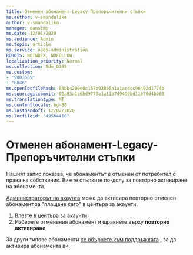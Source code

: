 ```yaml
---
title: Отменен абонамент-Legacy-Препоръчителни стъпки
ms.author: v-smandalika
author: v-smandalika
manager: dansimp
ms.date: 12/01/2020
ms.audience: Admin
ms.topic: article
ms.service: o365-administration
ROBOTS: NOINDEX, NOFOLLOW
localization_priority: Normal
ms.collection: Adm_O365
ms.custom:
- "9003559"
- "6846"
ms.openlocfilehash: 88bb4209e0c157b938b5a1a1acdcc96492d1774b
ms.sourcegitcommit: 62a83a1c6bd9779a1a11b749490bd11670d4b063
ms.translationtype: MT
ms.contentlocale: bg-BG
ms.lasthandoff: 12/02/2020
ms.locfileid: "49564410"
---
```

# <a name="subscription-cancelled---legacy---recommended-steps"></a>Отменен абонамент-Legacy-Препоръчителни стъпки

Нашият запис показва, че абонаментът е отменен от потребител с права на собственик. Вижте стъпките по-долу за повторно активиране на абонамента.

[Администраторът на акаунта](https://docs.microsoft.com/azure/cost-management-billing/manage/billing-subscription-transfer?WT.mc_id=Portal-Microsoft_Azure_Support#whoisaa) може да активира повторно отменен абонамент за "плащане като" в центъра за акаунти.

1. Влезте в [центъра за акаунти](https://account.azure.com/Subscriptions).
2. Изберете отменения абонамент и щракнете върху **повторно активиране**.

За други типове абонаменти [се обърнете към поддръжката](https://ms.portal.azure.com/#blade/Microsoft_Azure_Support/HelpAndSupportBlade/overview) , за да активира абонамента ви.
